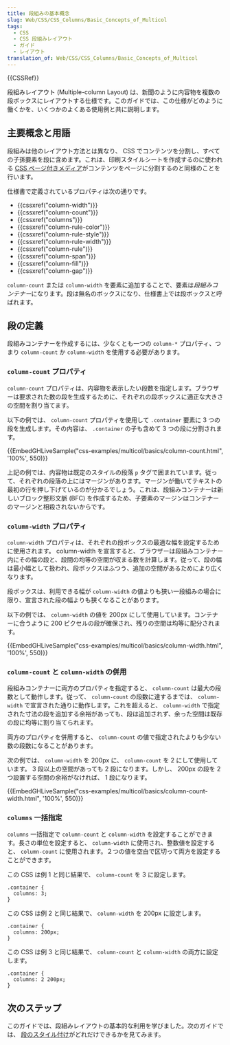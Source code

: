 ```yaml
---
title: 段組みの基本概念
slug: Web/CSS/CSS_Columns/Basic_Concepts_of_Multicol
tags:
  - CSS
  - CSS 段組みレイアウト
  - ガイド
  - レイアウト
translation_of: Web/CSS/CSS_Columns/Basic_Concepts_of_Multicol
---
```

{{CSSRef}}

段組みレイアウト (Multiple-column Layout) は、新聞のように内容物を複数の段ボックスにレイアウトする仕様です。このガイドでは、この仕様がどのように働くかを、いくつかのよくある使用例と共に説明します。

## 主要概念と用語

段組みは他のレイアウト方法とは異なり、 CSS でコンテンツを分割し、すべての子孫要素を段に含めます。これは、印刷スタイルシートを作成するのに使われる [CSS ページ付きメディア](/ja/docs/Web/CSS/CSS_Pages)がコンテンツをページに分割するのと同様のことを行います。

仕様書で定義されているプロパティは次の通りです。

- {{cssxref("column-width")}}
- {{cssxref("column-count")}}
- {{cssxref("columns")}}
- {{cssxref("column-rule-color")}}
- {{cssxref("column-rule-style")}}
- {{cssxref("column-rule-width")}}
- {{cssxref("column-rule")}}
- {{cssxref("column-span")}}
- {{cssxref("column-fill")}}
- {{cssxref("column-gap")}}

`column-count` または `column-width` を要素に追加することで、要素は*段組みコンテナー*になります。段は無名のボックスになり、仕様書上では段ボックスと呼ばれます。

## 段の定義

段組みコンテナーを作成するには、少なくとも一つの `column-*` プロパティ、つまり `column-count` か `column-width` を使用する必要があります。

### `column-count` プロパティ

`column-count` プロパティは、内容物を表示したい段数を指定します。ブラウザーは要求された数の段を生成するために、それぞれの段ボックスに適正な大きさの空間を割り当てます。

以下の例では、 `column-count` プロパティを使用して `.container` 要素に 3 つの段を生成します。その内容は、 `.container` の子も含めて 3 つの段に分割されます。

{{EmbedGHLiveSample("css-examples/multicol/basics/column-count.html", '100%', 550)}}

上記の例では、内容物は既定のスタイルの段落 `p` タグで囲まれています。従って、それぞれの段落の上にはマージンがあります。マージンが働いてテキストの最初の行を押し下げているのが分かるでしょう。これは、段組みコンテナーは新しいブロック整形文脈 (BFC) を作成するため、子要素のマージンはコンテナーのマージンと相殺されないからです。

### `column-width` プロパティ

`column-width` プロパティは、それぞれの段ボックスの最適な幅を設定するために使用されます。 column-width を宣言すると、ブラウザーは段組みコンテナー内にその幅の段と、段間の均等の空間が収まる数を計算します。従って、段の幅は最小幅として扱われ、段ボックスはふつう、追加の空間があるためにより広くなります。

段ボックスは、利用できる幅が `column-width` の値よりも狭い一段組みの場合に限り、宣言された段の幅よりも狭くなることがあります。

以下の例では、 `column-width` の値を 200px にして使用しています。コンテナーに合うように 200 ピクセルの段が確保され、残りの空間は均等に配分されます。

{{EmbedGHLiveSample("css-examples/multicol/basics/column-width.html", '100%', 550)}}

### `column-count` と `column-width` の併用

段組みコンテナーに両方のプロパティを指定すると、 `column-count` は最大の段数として動作します。従って、 `column-count` の段数に達するまでは、 `column-width` で宣言された通りに動作します。これを超えると、 `column-width` で指定された寸法の段を追加する余裕があっても、段は追加されず、余った空間は既存の段に均等に割り当てられます。

両方のプロパティを併用すると、 `column-count` の値で指定されたよりも少ない数の段数になることがあります。

次の例では、 `column-width` を 200px に、 `column-count` を 2 にして使用しています。 3 段以上の空間があっても 2 段になります。しかし、 200px の段を 2 つ設置する空間の余裕がなければ、 1 段になります。

{{EmbedGHLiveSample("css-examples/multicol/basics/column-count-width.html", '100%', 550)}}

### `columns` 一括指定

`columns` 一括指定で `column-count` と `column-width` を設定することができます。長さの単位を設定すると、 `column-width` に使用され、整数値を設定すると、 `column-count` に使用されます。２つの値を空白で区切って両方を設定することができます。

この CSS は例 1 と同じ結果で、 `column-count` を 3 に設定します。

    .container {
      columns: 3;
    }

この CSS は例 2 と同じ結果で、 `column-width` を 200px に設定します。

    .container {
      columns: 200px;
    }

この CSS は例 3 と同じ結果で、 `column-count` と `column-width` の両方に設定します。

    .container {
      columns: 2 200px;
    }

## 次のステップ

このガイドでは、段組みレイアウトの基本的な利用を学びました。次のガイドでは、 [段のスタイル付け](/ja/docs/Web/CSS/CSS_Columns/Styling_Columns)がどれだけできるかを見てみます。
